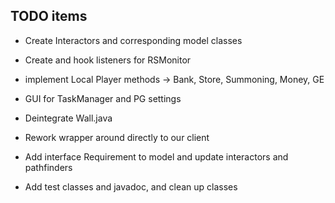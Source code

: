 ## TODO items ##

- Create Interactors and corresponding model classes

- Create and hook listeners for RSMonitor

- implement Local Player methods
    -> Bank, Store, Summoning, Money, GE

- GUI for TaskManager and PG settings

- Deintegrate Wall.java

- Rework wrapper around directly to our client

- Add interface Requirement to model and update interactors and pathfinders

- Add test classes and javadoc, and clean up classes
